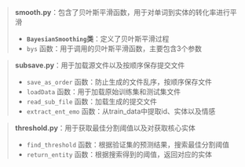 > **smooth.py**：包含了贝叶斯平滑函数，用于对单词到实体的转化率进行平滑
>
> - **`BayesianSmoothing`类**：定义了贝叶斯平滑过程
> - `bys` 函数：用于调用的贝叶斯平滑函数，主要包含3个参数



> **subsave.py**：用于加载源文件以及按顺序保存提交文件
>
> - `save_as_order` 函数：防止生成的文件乱序，按顺序保存文件
> - `loadData` 函数：用于加载原始训练集和测试集文件
> - `read_sub_file` 函数：加载生成的提交文件
> - `extract_ent_emo` 函数：从train_data中提取id、实体以及情感



> **threshold.py**：用于获取最佳分割阈值以及对获取核心实体
>
> - `find_threshold` 函数：根据验证集的预测结果，搜索最佳分割阈值
> - `return_entity`  函数：根据搜索得到的阈值，返回对应的实体